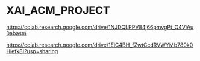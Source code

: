 # XAI_ACM_PROJECT

https://colab.research.google.com/drive/1NJDQLPPV84j66pmvgPt_Q4ViAu0abasm


https://colab.research.google.com/drive/1EiC4BH_fZwtCcdRVWYMb780k0Hiefk8I?usp=sharing
